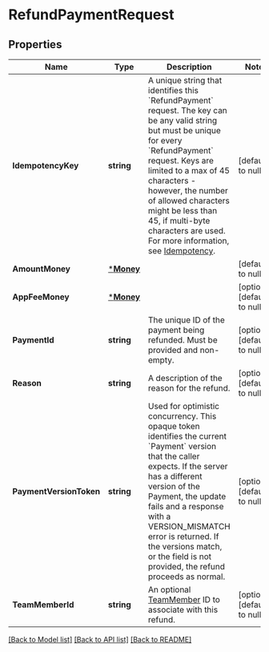# RefundPaymentRequest

## Properties
Name | Type | Description | Notes
------------ | ------------- | ------------- | -------------
**IdempotencyKey** | **string** |  A unique string that identifies this &#x60;RefundPayment&#x60; request. The key can be any valid string but must be unique for every &#x60;RefundPayment&#x60; request.  Keys are limited to a max of 45 characters - however, the number of allowed characters might be less than 45, if multi-byte characters are used.  For more information, see [Idempotency](https://developer.squareup.com/docs/working-with-apis/idempotency). | [default to null]
**AmountMoney** | [***Money**](Money.md) |  | [default to null]
**AppFeeMoney** | [***Money**](Money.md) |  | [optional] [default to null]
**PaymentId** | **string** | The unique ID of the payment being refunded. Must be provided and non-empty. | [optional] [default to null]
**Reason** | **string** | A description of the reason for the refund. | [optional] [default to null]
**PaymentVersionToken** | **string** |  Used for optimistic concurrency. This opaque token identifies the current &#x60;Payment&#x60; version that the caller expects. If the server has a different version of the Payment, the update fails and a response with a VERSION_MISMATCH error is returned. If the versions match, or the field is not provided, the refund proceeds as normal. | [optional] [default to null]
**TeamMemberId** | **string** | An optional [TeamMember](entity:TeamMember) ID to associate with this refund. | [optional] [default to null]

[[Back to Model list]](../README.md#documentation-for-models) [[Back to API list]](../README.md#documentation-for-api-endpoints) [[Back to README]](../README.md)

